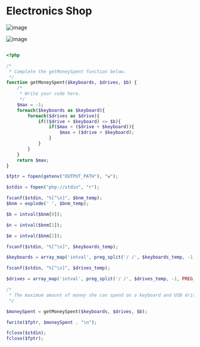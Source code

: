 # Electronics Shop

![image](https://user-images.githubusercontent.com/23621801/186786705-9fb47ed6-8e6a-4d11-84b0-6f547e663c61.png)

![image](https://user-images.githubusercontent.com/23621801/186786824-7f78aa8a-71b5-45fb-a844-de225ec3b049.png)

```php

<?php

/*
 * Complete the getMoneySpent function below.
 */
function getMoneySpent($keyboards, $drives, $b) {
    /*
     * Write your code here.
     */     
    $max = -1; 
    foreach($keyboards as $keyboard){
        foreach($drives as $drive){
            if(($drive + $keyboard) <= $b){
                if($max < ($drive + $keyboard)){
                    $max = ($drive + $keyboard);
                }        
            }
        }
    }
    return $max;
}

$fptr = fopen(getenv("OUTPUT_PATH"), "w");

$stdin = fopen("php://stdin", "r");

fscanf($stdin, "%[^\n]", $bnm_temp);
$bnm = explode(' ', $bnm_temp);

$b = intval($bnm[0]);

$n = intval($bnm[1]);

$m = intval($bnm[2]);

fscanf($stdin, "%[^\n]", $keyboards_temp);

$keyboards = array_map('intval', preg_split('/ /', $keyboards_temp, -1, PREG_SPLIT_NO_EMPTY));

fscanf($stdin, "%[^\n]", $drives_temp);

$drives = array_map('intval', preg_split('/ /', $drives_temp, -1, PREG_SPLIT_NO_EMPTY));

/*
 * The maximum amount of money she can spend on a keyboard and USB drive, or -1 if she can't purchase both items
 */

$moneySpent = getMoneySpent($keyboards, $drives, $b);

fwrite($fptr, $moneySpent . "\n");

fclose($stdin);
fclose($fptr);


```
